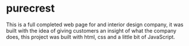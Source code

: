 # purecrest
This is a full completed web page for and interior design company, it was built with the idea of giving customers an insight of what the company does, this project was built with html, css and a little bit of JavaScript.
